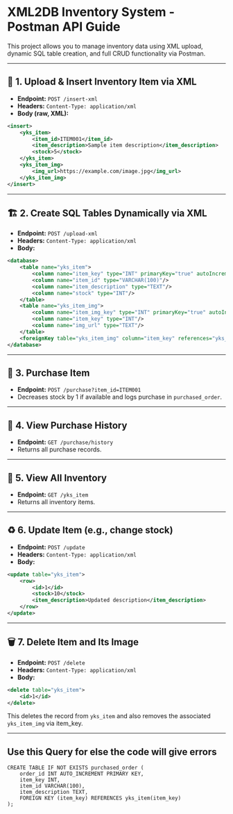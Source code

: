 # XML2DB Inventory System - Postman API Guide

This project allows you to manage inventory data using XML upload, dynamic SQL table creation, and full CRUD functionality via Postman.

---

## 🔁 1. Upload & Insert Inventory Item via XML
- **Endpoint:** `POST /insert-xml`
- **Headers:** `Content-Type: application/xml`
- **Body (raw, XML):**
```xml
<insert>
    <yks_item>
        <item_id>ITEM001</item_id>
        <item_description>Sample item description</item_description>
        <stock>5</stock>
    </yks_item>
    <yks_item_img>
        <img_url>https://example.com/image.jpg</img_url>
    </yks_item_img>
</insert>
```

---

## 🏗️ 2. Create SQL Tables Dynamically via XML
- **Endpoint:** `POST /upload-xml`
- **Headers:** `Content-Type: application/xml`
- **Body:**
```xml
<database>
    <table name="yks_item">
        <column name="item_key" type="INT" primaryKey="true" autoIncrement="true"/>
        <column name="item_id" type="VARCHAR(100)"/>
        <column name="item_description" type="TEXT"/>
        <column name="stock" type="INT"/>
    </table>
    <table name="yks_item_img">
        <column name="item_img_key" type="INT" primaryKey="true" autoIncrement="true"/>
        <column name="item_key" type="INT"/>
        <column name="img_url" type="TEXT"/>
    </table>
    <foreignKey table="yks_item_img" column="item_key" references="yks_item(item_key)"/>
</database>
```

---

## 🛒 3. Purchase Item
- **Endpoint:** `POST /purchase?item_id=ITEM001`
- Decreases stock by 1 if available and logs purchase in `purchased_order`.

---

## 📜 4. View Purchase History
- **Endpoint:** `GET /purchase/history`
- Returns all purchase records.

---

## 🧾 5. View All Inventory
- **Endpoint:** `GET /yks_item`
- Returns all inventory items.

---

## ♻️ 6. Update Item (e.g., change stock)
- **Endpoint:** `POST /update`
- **Headers:** `Content-Type: application/xml`
- **Body:**
```xml
<update table="yks_item">
    <row>
        <id>1</id>
        <stock>10</stock>
        <item_description>Updated description</item_description>
    </row>
</update>
```

---

## 🗑️ 7. Delete Item and Its Image
- **Endpoint:** `POST /delete`
- **Headers:** `Content-Type: application/xml`
- **Body:**
```xml
<delete table="yks_item">
    <id>1</id>
</delete>
```

This deletes the record from `yks_item` and also removes the associated `yks_item_img` via item_key.

---
## Use this Query for else the code will give errors
```
CREATE TABLE IF NOT EXISTS purchased_order (
    order_id INT AUTO_INCREMENT PRIMARY KEY,
    item_key INT,
    item_id VARCHAR(100),
    item_description TEXT,
    FOREIGN KEY (item_key) REFERENCES yks_item(item_key)
);

```
